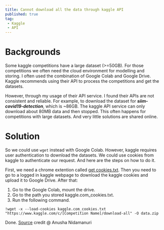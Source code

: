 ```yaml
---
title: Cannot download all the data through kaggle API
published: true
tag:
 - Kaggle
 - API
---
```


# Backgrounds

Some kaggle competitions have a large dataset (>=50GB). For those competitions we often need the cloud environment for modelling and storing. I often used the combination of Google Colab and Google Drive. Kaggle recommends using their API to process the competitions and get the datasets. 

However, through my usage of their API service. I found their APIs are not consistent and reliable. For example, to download the dataset for ***siim-covid19-detection***, which is ~86GB. The kaggle API service can only download about 80MB data and then stopped. This often happens for competitions with large datasets. And very little solutions are shared online.

# Solution

So we could use ```wget``` instead with Google Colab. However, kaggle requires user authentication to download the datasets. We could use cookies from kaggle to authenticate our request. And here are the steps on how to do it.

First, we need a chrome extention called [get cookies.txt](https://chrome.google.com/webstore/detail/get-cookiestxt/bgaddhkoddajcdgocldbbfleckgcbcid/related). Then you need to go to a logged in kaggle webpage to download the kaggle cookies and upload it to Google Drive. After that:

1. Go to the Google Colab, mount the drive.
1. Go to the path you stored kaggle.com_cookies.txt. 
1. Run the following command.

```
!wget -x --load-cookies kaggle.com_cookies.txt "https://www.kaggle.com/c/[Competition Name]/download-all" -O data.zip
```

Done. [Source](https://www.kaggle.com/questions-and-answers/135301) credit @ Anusha Nidamanuri
